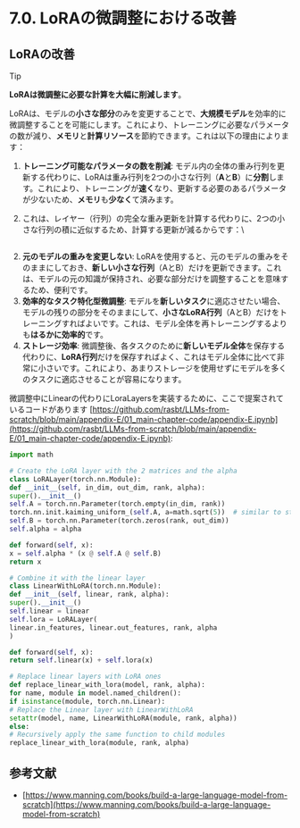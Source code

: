 # 7.0. LoRAの微調整における改善

## LoRAの改善

> [!TIP]
> **LoRAは微調整に必要な計算を大幅に削減します**。

LoRAは、モデルの**小さな部分**のみを変更することで、**大規模モデル**を効率的に微調整することを可能にします。これにより、トレーニングに必要なパラメータの数が減り、**メモリ**と**計算リソース**を節約できます。これは以下の理由によります：

1. **トレーニング可能なパラメータの数を削減**: モデル内の全体の重み行列を更新する代わりに、LoRAは重み行列を2つの小さな行列（**A**と**B**）に**分割**します。これにより、トレーニングが**速く**なり、更新する必要のあるパラメータが少ないため、**メモリ**も**少なく**て済みます。

1. これは、レイヤー（行列）の完全な重み更新を計算する代わりに、2つの小さな行列の積に近似するため、計算する更新が減るからです：\
<figure><img src="../../images/image (9) (1).png" alt=""><figcaption></figcaption></figure>

2. **元のモデルの重みを変更しない**: LoRAを使用すると、元のモデルの重みをそのままにしておき、**新しい小さな行列**（AとB）だけを更新できます。これは、モデルの元の知識が保持され、必要な部分だけを調整することを意味するため、便利です。
3. **効率的なタスク特化型微調整**: モデルを**新しいタスク**に適応させたい場合、モデルの残りの部分をそのままにして、**小さなLoRA行列**（AとB）だけをトレーニングすればよいです。これは、モデル全体を再トレーニングするよりも**はるかに効率的**です。
4. **ストレージ効率**: 微調整後、各タスクのために**新しいモデル全体**を保存する代わりに、**LoRA行列**だけを保存すればよく、これはモデル全体に比べて非常に小さいです。これにより、あまりストレージを使用せずにモデルを多くのタスクに適応させることが容易になります。

微調整中にLinearの代わりにLoraLayersを実装するために、ここで提案されているコードがあります [https://github.com/rasbt/LLMs-from-scratch/blob/main/appendix-E/01_main-chapter-code/appendix-E.ipynb](https://github.com/rasbt/LLMs-from-scratch/blob/main/appendix-E/01_main-chapter-code/appendix-E.ipynb):
```python
import math

# Create the LoRA layer with the 2 matrices and the alpha
class LoRALayer(torch.nn.Module):
def __init__(self, in_dim, out_dim, rank, alpha):
super().__init__()
self.A = torch.nn.Parameter(torch.empty(in_dim, rank))
torch.nn.init.kaiming_uniform_(self.A, a=math.sqrt(5))  # similar to standard weight initialization
self.B = torch.nn.Parameter(torch.zeros(rank, out_dim))
self.alpha = alpha

def forward(self, x):
x = self.alpha * (x @ self.A @ self.B)
return x

# Combine it with the linear layer
class LinearWithLoRA(torch.nn.Module):
def __init__(self, linear, rank, alpha):
super().__init__()
self.linear = linear
self.lora = LoRALayer(
linear.in_features, linear.out_features, rank, alpha
)

def forward(self, x):
return self.linear(x) + self.lora(x)

# Replace linear layers with LoRA ones
def replace_linear_with_lora(model, rank, alpha):
for name, module in model.named_children():
if isinstance(module, torch.nn.Linear):
# Replace the Linear layer with LinearWithLoRA
setattr(model, name, LinearWithLoRA(module, rank, alpha))
else:
# Recursively apply the same function to child modules
replace_linear_with_lora(module, rank, alpha)
```
## 参考文献

- [https://www.manning.com/books/build-a-large-language-model-from-scratch](https://www.manning.com/books/build-a-large-language-model-from-scratch)
